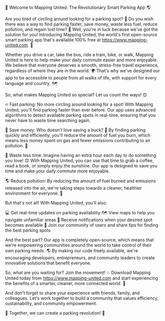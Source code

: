 🚀 Welcome to Mapping United: The Revolutionary Smart Parking App 🌎

Are you tired of circling around looking for a parking spot? 🚗 Do you wish there was a way to find parking faster, save money, waste less fuel, reduce pollution, and regain lost time? 💪 Well, you're in luck because we've got the solution for you! Introducing Mapping United, the world's first open-source smart parking app that's available 100% free at https://www.mapping-united.com. 🎉

Whether you drive a car, take the bus, ride a train, bike, or walk, Mapping United is here to help make your daily commute easier and more enjoyable. We believe that everyone deserves a smooth, stress-free travel experience, regardless of where they are in the world. 🌍 That's why we've designed our app to be accessible to people from all walks of life, with support for every language and country. 🗺️

So, what makes Mapping United so special? Let us count the ways! 😊

🔥 Fast parking: No more circling around looking for a spot! With Mapping United, you'll find parking faster than ever before. Our app uses advanced algorithms to detect available parking spots in real-time, ensuring that you never have to waste time searching again.

💸 Save money: Who doesn't love saving a buck? 🤑 By finding parking quickly and efficiently, you'll reduce the amount of fuel you burn, which means less money spent on gas and fewer emissions contributing to air pollution. 💨

🌟 Waste less time: Imagine having an extra hour each day to do something you love! 😊 With Mapping United, you can use that time to grab a coffee, read a book, or simply enjoy the sunshine. Our app is designed to save you time and make your daily commute more enjoyable.

🌎 Reduce pollution: By reducing the amount of fuel burned and emissions released into the air, we're taking steps towards a cleaner, healthier environment for everyone. 🌟

But that's not all! With Mapping United, you'll also:

💻 Get real-time updates on parking availability
🗺️ View maps to help you navigate unfamiliar areas
📨 Receive notifications when your desired spot becomes available
👥 Join our community of users and share tips for finding the best parking spots

And the best part? Our app is completely open-source, which means that we're empowering communities around the world to take control of their own parking needs. 🌎 By making our code freely available, we're encouraging developers, entrepreneurs, and community leaders to create innovative solutions that benefit everyone.

So, what are you waiting for? Join the movement! 💥 Download Mapping United today from https://www.mapping-united.com and start experiencing the benefits of a smarter, cleaner, more connected world. 🌟

And don't forget to share your experience with friends, family, and colleagues. Let's work together to build a community that values efficiency, sustainability, and community empowerment.

👊 Together, we can create a parking revolution! 🚀